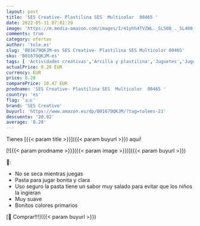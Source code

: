 ```yaml
---
layout: post
title: 'SES Creative- Plastilina SES  Multicolor  00465 '
date: 2022-05-31 07:02:29
image: 'https://m.media-amazon.com/images/I/41yhh4TVZWL._SL500_._SL400_.jpg'
comments: true
category: ofertas
author: 'tole.es'
slug: 'B01679QKJM-es SES Creative- Plastilina SES Multicolor 00465'
sku: 'B01679QKJM-es'
tags: [ 'Actividades creativas','Arcilla y plastilina','Juguetes','Juguetes y juegos','plastilina','ses creative','🇪🇸', ]
actualPrice: 8.28 EUR
currency: EUR
price: 8.28
comparePrice: 10.47 EUR
prodname: 'SES Creative- Plastilina SES  Multicolor  00465 '
country: 'es'
flag: '🇪🇸'
brand: 'SES Creative'
buyurl: 'https://www.amazon.es/dp/B01679QKJM/?tag=tolees-21'
descuento: '20.92'
average: '8.28'
---
```


Tienes [{{< param title >}}]({{< param buyurl >}}) aqui!

[![{{< param prodname >}}]({{< param image >}})]({{< param buyurl >}})

🔎:

- No se seca mientras juegas
- Pasta para jugar bonita y clara
- Uso seguro la pasta tiene un sabor muy salado para evitar que los niños la ingieran
- Muy suave
- Bonitos colores primarios

[🛒 Comprar!!!]({{< param buyurl >}})
